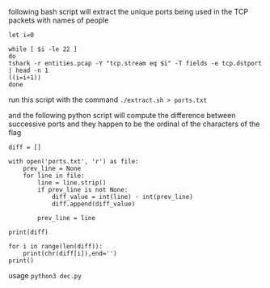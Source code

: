 following bash script will extract the unique ports being used in the TCP packets with names of people

```
let i=0

while [ $i -le 22 ]
do
tshark -r entities.pcap -Y "tcp.stream eq $i" -T fields -e tcp.dstport | head -n 1
((i=i+1))
done
```
run this script with the command `./extract.sh > ports.txt`

and the following python script will compute the difference between successive ports and they happen to be the ordinal of the characters of the flag

```
diff = []

with open('ports.txt', 'r') as file:
    prev_line = None  
    for line in file:
        line = line.strip()  
        if prev_line is not None:
            diff_value = int(line) - int(prev_line)  
            diff.append(diff_value)

        prev_line = line

print(diff)

for i in range(len(diff)):
    print(chr(diff[i]),end='')
print()
```
usage `python3 dec.py`
